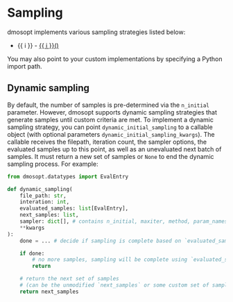 # Sampling

dmosopt implements various sampling strategies listed below:

<ul>
    <li v-for="i in ['glp', 'slh', 'lh', 'mc', 'sobol']">
        {{ i }} - <a href="https://github.com/iraikov/dmosopt/blob/main/dmosopt/sampling.py" target="_blank">
            {{ i }}()
        </a>
    </li>
</ul>

You may also point to your custom implementations by specifying a Python import path.

## Dynamic sampling

By default, the number of samples is pre-determined via the `n_initial` parameter. However, dmosopt supports dynamic sampling strategies that generate samples until custom criteria are met. To implement a dynamic sampling strategy, you can point `dynamic_initial_sampling` to a callable object (with optional parameters `dynamic_initial_sampling_kwargs`). The callable receives the filepath, iteration count, the sampler options, the evaluated samples up to this point, as well as an unevaluated next batch of samples. It must return a new set of samples or `None` to end the dynamic sampling process. For example:

```python
from dmosopt.datatypes import EvalEntry

def dynamic_sampling(
    file_path: str,
    interation: int,
    evaluated_samples: list[EvalEntry], 
    next_samples: list, 
    sampler: dict[], # contains n_initial, maxiter, method, param_names, xlb, xub
    **kwargs
):
    done = ... # decide if sampling is complete based on `evaluated_samples`

    if done:
        # no more samples, sampling will be complete using `evaluated_samples`
        return

    # return the next set of samples 
    # (can be the unmodified `next_samples` or some custom set of samples)
    return next_samples
```
